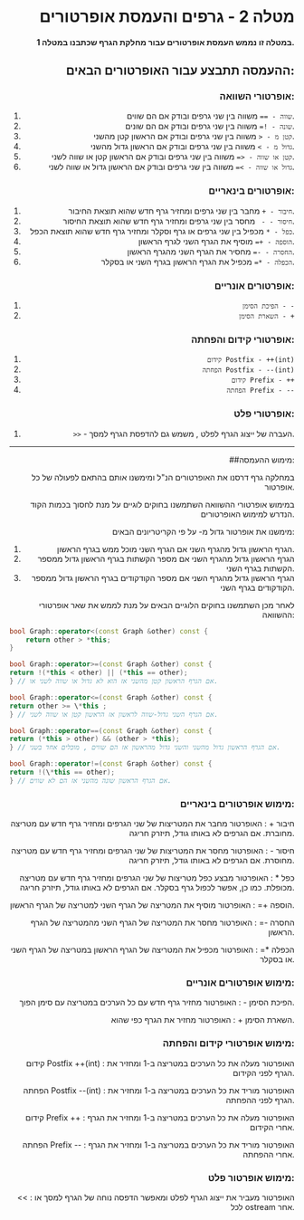 <div directon="rtl" style="text-align: right">

# מטלה 2 - גרפים והעמסת אופרטורים

#### במטלה זו נממש העמסת אופרטורים עבור מחלקת הגרף שכתבנו במטלה 1.

## ההעמסה תתבצע עבור האופרטורים הבאים:

### אופרטורי השוואה:

1. `שווה - ==` משווה בין שני גרפים ובודק אם הם שווים.
2. `שונה - !=` משווה בין שני גרפים ובודק אם הם שונים.
3. `קטן מ - <` משווה בין שני גרפים ובודק אם הראשון קטן מהשני.
4. `גדול מ - >` משווה בין שני גרפים ובודק אם הראשון גדול מהשני.
5. `קטן או שווה - <=` משווה בין שני גרפים ובודק אם הראשון קטן או שווה לשני.
6. `גדול או שווה - >=` משווה בין שני גרפים ובודק אם הראשון גדול או שווה לשני.

### אופרטורים בינאריים:

1. `חיבור - +` מחבר בין שני גרפים ומחזיר גרף חדש שהוא תוצאת החיבור.
2. `חיסור - - ` מחסר בין שני גרפים ומחזיר גרף חדש שהוא תוצאת החיסור.
3. `כפל - *` מכפיל בין שני גרפים או גרף וסקלר ומחזיר גרף חדש שהוא תוצאת הכפל.
4. `הוספה - +=` מוסיף את הגרף השני לגרף הראשון.
5. `החסרה - -=` מחסיר את הגרף השני מהגרף הראשון.
6. `הכפלה - *=` מכפיל את הגרף הראשון בגרף השני או בסקלר.

### אופרטורים אונריים:

1. `הפיכת הסימן - -`
2. `השארת הסימן - +`

### אופרטורי קידום והפחתה:

1. `קידום Postfix - ++(int)`
2. `הפחתה Postfix - --(int)`
3. `קידום Prefix - ++`
4. `הפחתה Prefix - --`

### אופרטורי פלט:

1. `>>` - העברה של ייצוג הגרף לפלט , משמש גם להדפסת הגרף למסך.

---

##מימוש ההעמסה:

במחלקה גרף דרסנו את האופרטורים הנ"ל ומימשנו אותם בהתאם לפעולה של כל אופרטור.

במימוש אופרטורי ההשוואה השתמשנו בחוקים לוגיים על מנת לחסוך בכמות הקוד הנדרש למימוש האופרטורים.

מימשנו את אופרטור גדול מ- על פי הקריטריונים הבאים:

1. הגרף הראשון גדול מהגרף השני אם הגרף השני מוכל ממש בגרף הראשון.
2. הגרף הראשון גדול מהגרף השני אם מספר הקשתות בגרף הראשון גדול ממספר הקשתות בגרף השני.
3. הגרף הראשון גדול מהגרף השני אם מספר הקודקודים בגרף הראשון גדול ממספר הקודקודים בגרף השני.

לאחר מכן השתמשנו בחוקים הלוגיים הבאים על מנת לממש את שאר אופרטורי ההשוואה:

<div style="text-align:left">

```cpp
bool Graph::operator<(const Graph &other) const {
    return other > *this;
}

bool Graph::operator>=(const Graph &other) const {
return !(*this < other) || (*this == other);
} // אם הגרף הראשון קטן מהשני אז הוא לא גדול או שווה לשני או.

bool Graph::operator<=(const Graph &other) const {
return other >= \*this ;
} // אם הגרף השני גדול-שווה לראשון אז הראשון קטן או שווה לשני.

bool Graph::operator==(const Graph &other) const {
return (*this > other) && (other > *this);
} // אם הגרף הראשון גדול מהשני והשני גדול מהראשון אז הם שווים , מוכלים אחד בשני.

bool Graph::operator!=(const Graph &other) const {
return !(\*this == other);
} // אם הגרף הראשון שונה מהשני אז הם לא שווים.

```

</div>

### מימוש אופרטורים בינאריים:

חיבור + :
האופרטור מחבר את המטריצות של שני הגרפים ומחזיר גרף חדש עם מטריצה מחוברת. אם הגרפים לא באותו גודל, תיזרק חריגה.

חיסור - :
האופרטור מחסר את המטריצות של שני הגרפים ומחזיר גרף חדש עם מטריצה מחוסרת. אם הגרפים לא באותו גודל, תיזרק חריגה.

כפל \* :
האופרטור מבצע כפל מטריצות של שני הגרפים ומחזיר גרף חדש עם מטריצה מכופלת. כמו כן, אפשר לכפול גרף בסקלר. אם הגרפים לא באותו גודל, תיזרק חריגה.

הוספה += :
האופרטור מוסיף את המטריצה של הגרף השני למטריצה של הגרף הראשון.

החסרה -= :
האופרטור מחסר את המטריצה של הגרף השני מהמטריצה של הגרף הראשון.

הכפלה \*= :
האופרטור מכפיל את המטריצה של הגרף הראשון במטריצה של הגרף השני או בסקלר.

### מימוש אופרטורים אונריים:

הפיכת הסימן - :
האופרטור מחזיר גרף חדש עם כל הערכים במטריצה עם סימן הפוך.

השארת הסימן + :
האופרטור מחזיר את הגרף כפי שהוא.

### מימוש אופרטורי קידום והפחתה:

קידום Postfix ++(int) :
האופרטור מעלה את כל הערכים במטריצה ב-1 ומחזיר את הגרף לפני הקידום.

הפחתה Postfix --(int) :
האופרטור מוריד את כל הערכים במטריצה ב-1 ומחזיר את הגרף לפני ההפחתה.

קידום Prefix ++ :
האופרטור מעלה את כל הערכים במטריצה ב-1 ומחזיר את הגרף אחרי הקידום.

הפחתה Prefix -- :
האופרטור מוריד את כל הערכים במטריצה ב-1 ומחזיר את הגרף אחרי ההפחתה.

### מימוש אופרטור פלט:

<< :
האופרטור מעביר את ייצוג הגרף לפלט ומאפשר הדפסה נוחה של הגרף למסך או לכל ostream אחר.

</div>
